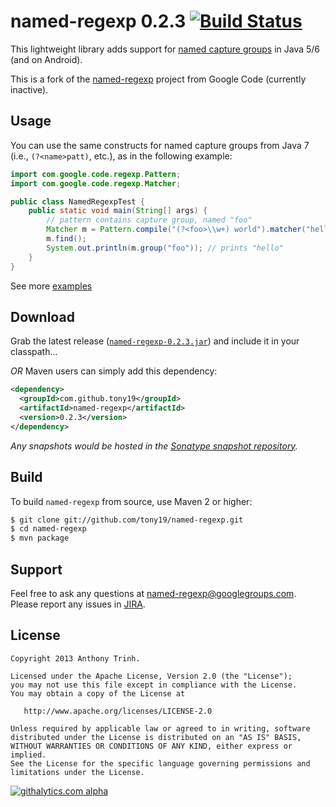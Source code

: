 named-regexp 0.2.3 [![Build Status](https://tony19.ci.cloudbees.com/job/named-regexp/job/named-regexp-SNAPSHOT/badge/icon)](https://tony19.ci.cloudbees.com/job/named-regexp/job/named-regexp-SNAPSHOT/)
==================
This lightweight library adds support for [named capture groups][6] in Java 5/6 (and on Android).

This is a fork of the [named-regexp][1] project from Google Code (currently inactive).


Usage
-----
You can use the same constructs for named capture groups from Java 7 (i.e., `(?<name>patt)`, etc.), as in the following example:

```java
import com.google.code.regexp.Pattern;
import com.google.code.regexp.Matcher;

public class NamedRegexpTest {
    public static void main(String[] args) {
        // pattern contains capture group, named "foo"
        Matcher m = Pattern.compile("(?<foo>\\w+) world").matcher("hello world!");
        m.find();
        System.out.println(m.group("foo")); // prints "hello"
    }
}
```

See more [examples][3]


Download
--------
Grab the latest release ([`named-regexp-0.2.3.jar`][4]) and include it in your classpath...

*OR* Maven users can simply add this dependency:

```xml
<dependency>
  <groupId>com.github.tony19</groupId>
  <artifactId>named-regexp</artifactId>
  <version>0.2.3</version>
</dependency>
```

_Any snapshots would be hosted in the [Sonatype snapshot repository][5]._


Build
-----

To build `named-regexp` from source, use Maven 2 or higher:

```bash
$ git clone git://github.com/tony19/named-regexp.git
$ cd named-regexp
$ mvn package
```


Support
-------
Feel free to ask any questions at named-regexp@googlegroups.com.
Please report any issues in [JIRA][2].


License
-------

    Copyright 2013 Anthony Trinh.

    Licensed under the Apache License, Version 2.0 (the "License");
    you may not use this file except in compliance with the License.
    You may obtain a copy of the License at

       http://www.apache.org/licenses/LICENSE-2.0

    Unless required by applicable law or agreed to in writing, software
    distributed under the License is distributed on an "AS IS" BASIS,
    WITHOUT WARRANTIES OR CONDITIONS OF ANY KIND, either express or implied.
    See the License for the specific language governing permissions and
    limitations under the License.


[1]: http://code.google.com/p/named-regexp
[2]: https://tony19.atlassian.net/issues/?jql=project%20%3D%20REGEX
[3]: http://tony19.github.com/named-regexp/index.html
[4]: https://oss.sonatype.org/content/repositories/releases/com/github/tony19/named-regexp/0.2.3/named-regexp-0.2.3.jar
[5]: https://oss.sonatype.org/content/repositories/snapshots/
[6]: http://docs.oracle.com/javase/7/docs/api/java/util/regex/Pattern.html#groupname
[![githalytics.com alpha](https://cruel-carlota.pagodabox.com/6153b1e63711b00863135b84138816f9 "githalytics.com")](http://githalytics.com/tony19/named-regexp)
